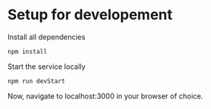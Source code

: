 # Setup for developement

Install all dependencies

```
npm install
```

Start the service locally

```
npm run devStart
```

Now, navigate to localhost:3000 in your browser of choice.
